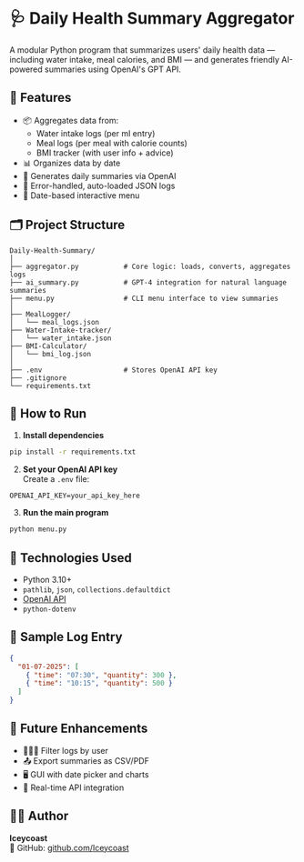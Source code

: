 # 🩺 Daily Health Summary Aggregator

A modular Python program that summarizes users' daily health data — including water intake, meal calories, and BMI — and generates friendly AI-powered summaries using OpenAI's GPT API.

## 🚀 Features

- 📦 Aggregates data from:
  - Water intake logs (per ml entry)
  - Meal logs (per meal with calorie counts)
  - BMI tracker (with user info + advice)
- 📊 Organizes data by date
- 🤖 Generates daily summaries via OpenAI
- 🧠 Error-handled, auto-loaded JSON logs
- 📅 Date-based interactive menu

## 🗂️ Project Structure

```
Daily-Health-Summary/
│
├── aggregator.py           # Core logic: loads, converts, aggregates logs
├── ai_summary.py           # GPT-4 integration for natural language summaries
├── menu.py                 # CLI menu interface to view summaries
│
├── MealLogger/
│   └── meal_logs.json
├── Water-Intake-tracker/
│   └── water_intake.json
├── BMI-Calculator/
│   └── bmi_log.json
│
├── .env                    # Stores OpenAI API key
├── .gitignore
└── requirements.txt
```

## 🧪 How to Run

1. **Install dependencies**

```bash
pip install -r requirements.txt
```

2. **Set your OpenAI API key**  
   Create a `.env` file:

```
OPENAI_API_KEY=your_api_key_here
```

3. **Run the main program**

```bash
python menu.py
```

## 🧰 Technologies Used

- Python 3.10+
- `pathlib`, `json`, `collections.defaultdict`
- [OpenAI API](https://platform.openai.com/)
- `python-dotenv`

## 📝 Sample Log Entry

```json
{
  "01-07-2025": [
    { "time": "07:30", "quantity": 300 },
    { "time": "10:15", "quantity": 500 }
  ]
}
```

## 🔮 Future Enhancements

- 🧑‍🤝‍🧑 Filter logs by user
- 📤 Export summaries as CSV/PDF
- 🖥️ GUI with date picker and charts
- 📡 Real-time API integration

## 👨‍💻 Author

**Iceycoast**  
🧊 GitHub: [github.com/Iceycoast](https://github.com/Iceycoast)
